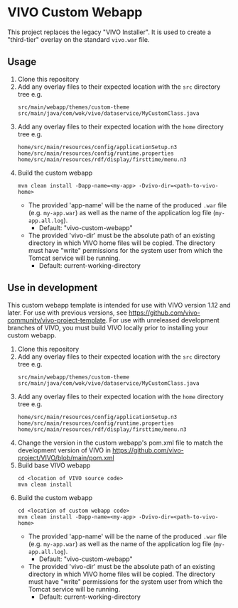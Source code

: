 # VIVO Custom Webapp

This project replaces the legacy "VIVO Installer". It is used to create a "third-tier" overlay on the standard `vivo.war` file.

## Usage

1. Clone this repository
2. Add any overlay files to their expected location with the `src` directory tree
   e.g.
   ```
   src/main/webapp/themes/custom-theme
   src/main/java/com/wok/vivo/dataservice/MyCustomClass.java
   ```
3. Add any overlay files to their expected location with the `home` directory tree
   e.g.
   ```
   home/src/main/resources/config/applicationSetup.n3
   home/src/main/resources/config/runtime.properties
   home/src/main/resources/rdf/display/firsttime/menu.n3
   ```
4. Build the custom webapp
   ```
   mvn clean install -Dapp-name=<my-app> -Dvivo-dir=<path-to-vivo-home>
   ```
   - The provided 'app-name' will be the name of the produced `.war` file (e.g. `my-app.war`) as well as the name of the application log file (`my-app.all.log`).
      - Default: "vivo-custom-webapp"
   - The provided 'vivo-dir' must be the absolute path of an existing directory in which VIVO home files will be copied. The directory must have "write" permissions for the system user from which the Tomcat service will be running.
      - Default: current-working-directory

## Use in development

This custom webapp template is intended for use with VIVO version 1.12 and later. For use with previous versions, see https://github.com/vivo-community/vivo-project-template. For use with unreleased development branches of VIVO, you must build VIVO locally prior to installing your custom webapp. 

1. Clone this repository
2. Add any overlay files to their expected location with the `src` directory tree
   e.g.
   ```
   src/main/webapp/themes/custom-theme
   src/main/java/com/wok/vivo/dataservice/MyCustomClass.java
   ```
3. Add any overlay files to their expected location with the `home` directory tree
   e.g.
   ```
   home/src/main/resources/config/applicationSetup.n3
   home/src/main/resources/config/runtime.properties
   home/src/main/resources/rdf/display/firsttime/menu.n3
   ```
4. Change the version in the custom webapp's pom.xml file to match the development version of VIVO in https://github.com/vivo-project/VIVO/blob/main/pom.xml
5. Build base VIVO webapp
   ```
   cd <location of VIVO source code>
   mvn clean install
   ```  
6. Build the custom webapp
   ```
   cd <location of custom webapp code>
   mvn clean install -Dapp-name=<my-app> -Dvivo-dir=<path-to-vivo-home>
   ```
   - The provided 'app-name' will be the name of the produced `.war` file (e.g. `my-app.war`) as well as the name of the application log file (`my-app.all.log`).
     - Default: "vivo-custom-webapp"
   - The provided 'vivo-dir' must be the absolute path of an existing directory in which VIVO home files will be copied. The directory must have "write" permissions for the system user from which the Tomcat service will be running.
     - Default: current-working-directory